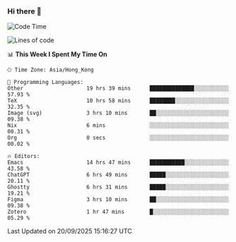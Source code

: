 ### Hi there 👋

<!--
**nicehiro/nicehiro** is a ✨ _special_ ✨ repository because its `README.md` (this file) appears on your GitHub profile.

Here are some ideas to get you started:

- 🔭 I’m currently working on ...
- 🌱 I’m currently learning ...
- 👯 I’m looking to collaborate on ...
- 🤔 I’m looking for help with ...
- 💬 Ask me about ...
- 📫 How to reach me: ...
- 😄 Pronouns: ...
- ⚡ Fun fact: ...
-->

<!--START_SECTION:waka-->
![Code Time](http://img.shields.io/badge/Code%20Time-1%2C050%20hrs%205%20mins-blue)

![Lines of code](https://img.shields.io/badge/From%20Hello%20World%20I%27ve%20Written-1.9%20million%20lines%20of%20code-blue)

📊 **This Week I Spent My Time On** 

```text
🕑︎ Time Zone: Asia/Hong_Kong

💬 Programming Languages: 
Other                    19 hrs 39 mins      ██████████████░░░░░░░░░░░   57.93 % 
TeX                      10 hrs 58 mins      ████████░░░░░░░░░░░░░░░░░   32.35 % 
Image (svg)              3 hrs 10 mins       ██░░░░░░░░░░░░░░░░░░░░░░░   09.38 % 
Nix                      6 mins              ░░░░░░░░░░░░░░░░░░░░░░░░░   00.31 % 
Org                      0 secs              ░░░░░░░░░░░░░░░░░░░░░░░░░   00.02 % 

🔥 Editors: 
Emacs                    14 hrs 47 mins      ███████████░░░░░░░░░░░░░░   43.58 % 
ChatGPT                  6 hrs 49 mins       █████░░░░░░░░░░░░░░░░░░░░   20.11 % 
Ghostty                  6 hrs 31 mins       █████░░░░░░░░░░░░░░░░░░░░   19.21 % 
Figma                    3 hrs 10 mins       ██░░░░░░░░░░░░░░░░░░░░░░░   09.38 % 
Zotero                   1 hr 47 mins        █░░░░░░░░░░░░░░░░░░░░░░░░   05.29 % 
```


 Last Updated on 20/09/2025 15:16:27 UTC
<!--END_SECTION:waka-->
